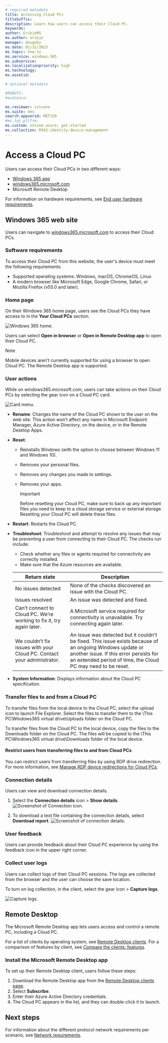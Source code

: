 ```yaml
---
# required metadata
title: Accessing Cloud PCs
titleSuffix:
description: Learn how users can access their Cloud PC.
keywords:
author: ErikjeMS  
ms.author: erikje
manager: dougeby
ms.date: 01/31/2023
ms.topic: how-to
ms.service: windows-365
ms.subservice:
ms.localizationpriority: high
ms.technology:
ms.assetid: 

# optional metadata

#ROBOTS:
#audience:

ms.reviewer: ivivano
ms.suite: ems
search.appverid: MET150
#ms.tgt_pltfrm:
ms.custom: intune-azure; get-started
ms.collection: M365-identity-device-management
---
```


# Access a Cloud PC

Users can access their Cloud PCs in two different ways:

- [Windows 365 app](https://support.microsoft.com/topic/cbb0d4d5-69d4-4f00-b050-6dc7a02d02d0 )
- [windows365.microsoft.com](https://Windows365.microsoft.com)
- Microsoft Remote Desktop

For information on hardware requirements, see [End user hardware requirements](end-user-hardware-requirements.md).

## Windows 365 web site

Users can navigate to [windows365.microsoft.com](https://windows365.microsoft.com) to access their Cloud PCs.  

### Software requirements

To access their Cloud PC from this website, the user's device must meet the following requirements:

- Supported operating systems: Windows, macOS, ChromeOS, Linux
- A modern browser like Microsoft Edge, Google Chrome, Safari, or Mozilla Firefox (v55.0 and later).

### Home page

On their Windows 365 home page, users see the Cloud PCs they have access to in the **Your Cloud PCs** section.

![Windows 365 home.](business/media/get-started-windows-365-business/cloud-pc-home.png)

Users can select **Open in browser** or **Open in Remote Desktop app** to open their Cloud PC.

> [!NOTE]  
> Mobile devices aren’t currently supported for using a browser to open Cloud PC. The Remote Desktop app is supported.

### User actions

While on windows365.microsoft.com, users can take actions on their Cloud PCs by selecting the gear icon on a Cloud PC card.

![Card menu.](business/media/get-started-windows-365-business/cloud-pc-gear.png)

- **Rename**: Changes the name of the Cloud PC shown to the user on the web site. This action won’t affect any name in Microsoft Endpoint Manager, Azure Active Directory, on the device, or in the Remote Desktop Apps.
- **Reset**:
  - Reinstalls Windows (with the option to choose between Windows 11 and Windows 10).
  - Removes your personal files.
  - Removes any changes you made to settings.
  - Removes your apps.

    > [!IMPORTANT]  
    > Before resetting your Cloud PC, make sure to back up any important files you need to keep to a cloud storage service or external storage. Resetting your Cloud PC will delete these files.

- **Restart**: Restarts the Cloud PC.
- **Troubleshoot**: Troubleshoot and attempt to resolve any issues that may be preventing a user from connecting to their Cloud PC. The checks run include:
    - Check whether any files or agents required for connectivity are correctly installed.
    - Make sure that the Azure resources are available.

  | Return state | Description |
  | ------------- | ------------- |
  | No issues detected | None of the checks discovered an issue with the Cloud PC. |
  | Issues resolved  | An issue was detected and fixed. |
  | Can’t connect to Cloud PC. We’re working to fix it, try again later. | A Microsoft service required for connectivity is unavailable. Try connecting again later. |
  | We couldn’t fix issues with your Cloud PC. Contact your administrator. | An issue was detected but it couldn't be fixed. This issue exists because of an ongoing Windows update or another issue. If this error persists for an extended period of time, the Cloud PC may need to be reset. |
- **System Information**: Displays information about the Cloud PC specification.

### Transfer files to and from a Cloud PC

To transfer files from the local device to the Cloud PC, select the upload icon to launch File Explorer. Select the files to transfer them to the \This PC\Windows365 virtual drive\Uploads folder on the Cloud PC.

To transfer files from the Cloud PC to the local device, copy the files to the Downloads folder on the Cloud PC. The files will be copied to the \This PC\Windows365 virtual drive\Downloads folder of the local device.

#### Restrict users from transferring files to and from Cloud PCs

You can restrict users from transferring files by using RDP drive redirection. For more information, see [Manage RDP device redirections for Cloud PCs](./enterprise/manage-rdp-device-redirections.md).

### Connection details

Users can view and download connection details.

1. Select the **Connection details** icon > **Show details**.
  ![Screenshot of Connection icon.](media/end-user-access-cloud-pc/connection.png)

2. To download a text file containing the connection details, select **Download report**.
  ![Screenshot of connection details.](media/end-user-access-cloud-pc/connection-details.png)

### User feedback

Users can provide feedback about their Cloud PC experience by using the feedback icon in the upper right corner.

### Collect user logs

Users can collect logs of their Cloud PC sessions. The logs are collected from the browser and the user can choose the save location.

To turn on log collection, in the client, select the gear icon > **Capture logs**.

   ![Capture logs.](media/get-users-started/settings-logs.png)

## Remote Desktop

The Microsoft Remote Desktop app lets users access and control a remote PC, including a Cloud PC.

For a list of clients by operating system, see [Remote Desktop clients](/windows-server/remote/remote-desktop-services/clients/remote-desktop-clients). For a comparison of features by client, see [Compare the clients: features](/windows-server/remote/remote-desktop-services/clients/remote-desktop-features#client-features).

### Install the Microsoft Remote Desktop app

To set up their Remote Desktop client, users follow these steps:

1. Download the Remote Desktop app from the [Remote Desktop clients page](/windows-server/remote/remote-desktop-services/clients/remote-desktop-clients).
2. Select **Subscribe**.
3. Enter their Azure Active Directory credentials.
4. The Cloud PC appears in the list, and they can double-click it to launch.

<!-- ########################## -->
## Next steps

For information about the different protocol network requirements per scenario, see [Network requirements](./enterprise/requirements-network.md).
